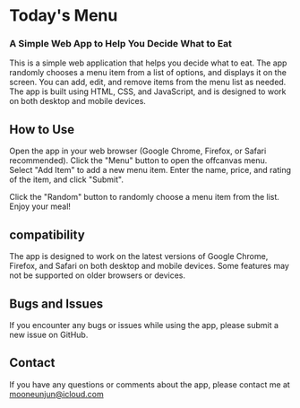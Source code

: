 # Today's Menu 
### A Simple Web App to Help You Decide What to Eat
This is a simple web application that helps you decide what to eat. The app randomly chooses a menu item from a list of options, and displays it on the screen. You can add, edit, and remove items from the menu list as needed. The app is built using HTML, CSS, and JavaScript, and is designed to work on both desktop and mobile devices.

## How to Use
Open the app in your web browser (Google Chrome, Firefox, or Safari recommended).
Click the "Menu" button to open the offcanvas menu.
Select "Add Item" to add a new menu item. Enter the name, price, and rating of the item, and click "Submit".

Click the "Random" button to randomly choose a menu item from the list.
Enjoy your meal!

## compatibility
The app is designed to work on the latest versions of Google Chrome, Firefox, and Safari on both desktop and mobile devices. Some features may not be supported on older browsers or devices.

## Bugs and Issues
If you encounter any bugs or issues while using the app, please submit a new issue on GitHub.

## Contact
If you have any questions or comments about the app, please contact me at mooneunjun@icloud.com
